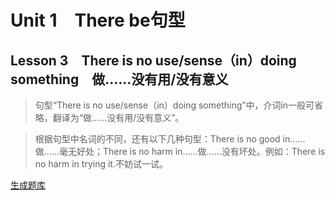 ﻿ # Unit 1　There be句型
 ## Lesson 3　There is no use/sense（in）doing something　做……没有用/没有意义
 
> 句型“There is no use/sense（in）doing something”中，介词in一般可省略，翻译为“做……没有用/没有意义”。

> 根据句型中名词的不同，还有以下几种句型：There is no good in……做……毫无好处；There is no harm in……做……没有坏处。例如：There is no harm in trying it.不妨试一试。


 [生成题库](./sentence/f003.json)